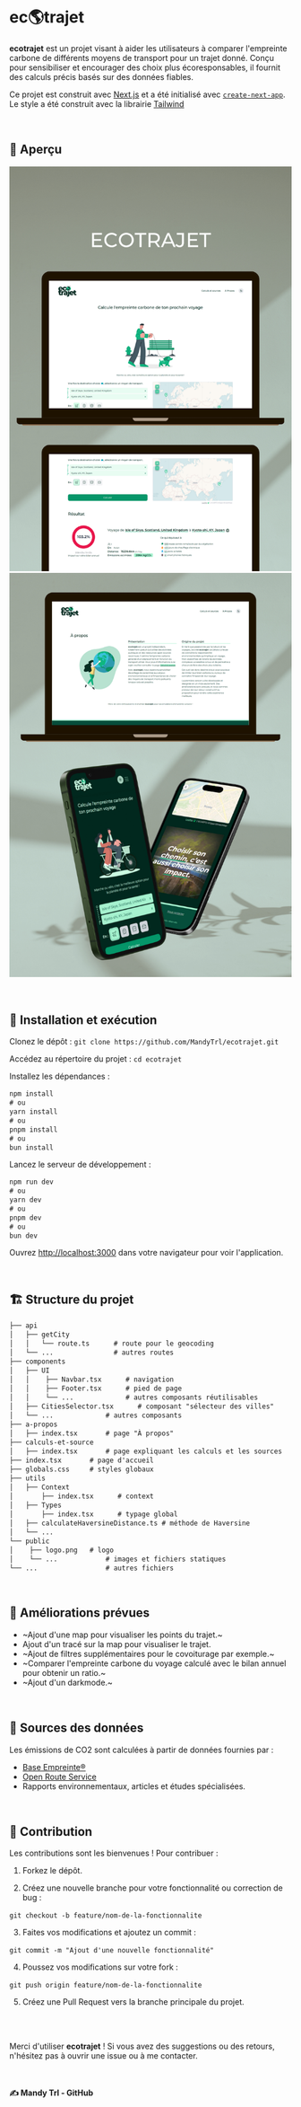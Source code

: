 # ec🌎trajet

<b>ecotrajet</b> est un projet visant à aider les utilisateurs à comparer l'empreinte carbone de différents moyens de transport pour un trajet donné. Conçu pour sensibiliser et encourager des choix plus écoresponsables, il fournit des calculs précis basés sur des données fiables.

Ce projet est construit avec [Next.js](https://nextjs.org) et a été initialisé avec [`create-next-app`](https://nextjs.org/docs/app/api-reference/cli/create-next-app). Le style a été construit avec la librairie [Tailwind](<(https://tailwindcss.com/)>)

<br>

## 👀 Aperçu
![website mockup ecotrajet project mandytrl](https://github.com/MandyTrl/ecotrajet/blob/main/public/ecotrajet-mockup.png?raw=true)
![pwa darkmonde mockup ecotrajet project mandytrl](https://github.com/MandyTrl/ecotrajet/blob/main/public/ecotrajet-mockup-1.png?raw=true)

<br>

## 🚀 Installation et exécution

Clonez le dépôt :
`git clone https://github.com/MandyTrl/ecotrajet.git`

Accédez au répertoire du projet :
`cd ecotrajet`

Installez les dépendances :

```
npm install
# ou
yarn install
# ou
pnpm install
# ou
bun install
```

Lancez le serveur de développement :

```
npm run dev
# ou
yarn dev
# ou
pnpm dev
# ou
bun dev
```

Ouvrez [http://localhost:3000](http://localhost:3000) dans votre navigateur pour voir l'application.

<br>

## 🏗️ Structure du projet

```
├── api
│   ├── getCity
│   │   └── route.ts      # route pour le geocoding
│   └── ...               # autres routes
├── components
│   ├── UI
│   │    ├── Navbar.tsx      # navigation
│   │    ├── Footer.tsx      # pied de page
│   │    └── ...             # autres composants réutilisables
│   ├── CitiesSelector.tsx      # composant "sélecteur des villes"
│   └── ...             # autres composants
├── a-propos
│   ├── index.tsx       # page "À propos"
├── calculs-et-source
│   ├── index.tsx       # page expliquant les calculs et les sources
├── index.tsx       # page d'accueil
├── globals.css     # styles globaux
├── utils
│   ├── Context
│       ├── index.tsx      # context
│   ├── Types
│       ├── index.tsx      # typage global
│   ├── calculateHaversineDistance.ts # méthode de Haversine
│   └── ...
└── public
│    ├── logo.png   # logo
│    └── ...            # images et fichiers statiques
└── ...                 # autres fichiers
```

<br>

## 🧩 Améliorations prévues

- ~Ajout d'une map pour visualiser les points du trajet.~
- Ajout d'un tracé sur la map pour visualiser le trajet.
- ~Ajout de filtres supplémentaires pour le covoiturage par exemple.~
- ~Comparer l'empreinte carbone du voyage calculé avec le bilan annuel pour obtenir un ratio.~
- ~Ajout d'un darkmode.~

<br>

## 📂 Sources des données

Les émissions de CO2 sont calculées à partir de données fournies par :

- [Base Empreinte®](https://prod-basecarbonesolo.ademe-dri.fr/documentation/UPLOAD_DOC_FR/index.htm?sommaire.htm)
- [Open Route Service](https://giscience.github.io/openrouteservice/)
- Rapports environnementaux, articles et études spécialisées.

<br>

## 🤝 Contribution

Les contributions sont les bienvenues ! Pour contribuer :

1. Forkez le dépôt.

2. Créez une nouvelle branche pour votre fonctionnalité ou correction de bug :

`git checkout -b feature/nom-de-la-fonctionnalite`

3. Faites vos modifications et ajoutez un commit :

`git commit -m "Ajout d'une nouvelle fonctionnalité"`

4. Poussez vos modifications sur votre fork :

`git push origin feature/nom-de-la-fonctionnalite`

5. Créez une Pull Request vers la branche principale du projet.

<br><br>

Merci d'utiliser <b>ecotrajet</b> ! Si vous avez des suggestions ou des retours, n'hésitez pas à ouvrir une issue ou à me contacter.

<br><br>
<b>✍️ Mandy Trl - GitHub</b>
